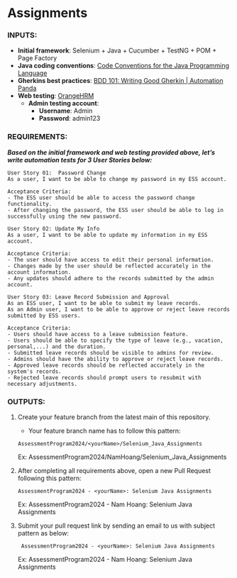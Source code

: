 # Assignments
### INPUTS:
- **Initial framework**: Selenium + Java + Cucumber + TestNG + POM + Page Factory
- **Java coding conventions**: [Code Conventions for the Java Programming Language](https://www.oracle.com/java/technologies/javase/codeconventions-contents.html)
- **Gherkins best practices**: [BDD 101: Writing Good Gherkin | Automation Panda](https://automationpanda.com/2017/01/30/bdd-101-writing-good-gherkin/)
- **Web testing**: [OrangeHRM](https://opensource-demo.orangehrmlive.com/)
  - **Admin testing account**:
      - **Username**: Admin
      - **Password**: admin123

### REQUIREMENTS:
**_Based on the initial framework and web testing provided above, let’s write automation tests for 3 User Stories below:_**

```
User Story 01:  Password Change
As a user, I want to be able to change my password in my ESS account.

Acceptance Criteria:
- The ESS user should be able to access the password change functionality.
- After changing the password, the ESS user should be able to log in successfully using the new password.
```

```
User Story 02: Update My Info
As a user, I want to be able to update my information in my ESS account.

Acceptance Criteria:
- The user should have access to edit their personal information.
- Changes made by the user should be reflected accurately in the account information.
- Any updates should adhere to the records submitted by the admin account.
```

```
User Story 03: Leave Record Submission and Approval
As an ESS user, I want to be able to submit my leave records.
As an Admin user, I want to be able to approve or reject leave records submitted by ESS users.

Acceptance Criteria:
- Users should have access to a leave submission feature.
- Users should be able to specify the type of leave (e.g., vacation, personal,...) and the duration.
- Submitted leave records should be visible to admins for review.
- Admins should have the ability to approve or reject leave records.
- Approved leave records should be reflected accurately in the system's records.
- Rejected leave records should prompt users to resubmit with necessary adjustments.
```

### OUTPUTS:
1. Create your feature branch from the latest main of this repository.
   - Your feature branch name has to follow this pattern:
     
   `AssessmentProgram2024/<yourName>/Selenium_Java_Assignments`

   Ex: AssessmentProgram2024/NamHoang/Selenium_Java_Assignments


2. After completing all requirements above, open a new Pull Request following this pattern:
   
    `AssessmentProgram2024 - <yourName>: Selenium Java Assignments`

   Ex: AssessmentProgram2024 - Nam Hoang:  Selenium Java Assignments


3. Submit your pull request link by sending an email to us with subject pattern as below:
  
   ` AssessmentProgram2024 - <yourName>: Selenium Java Assignments`

      Ex: AssessmentProgram2024 - Nam Hoang: Selenium Java Assignments